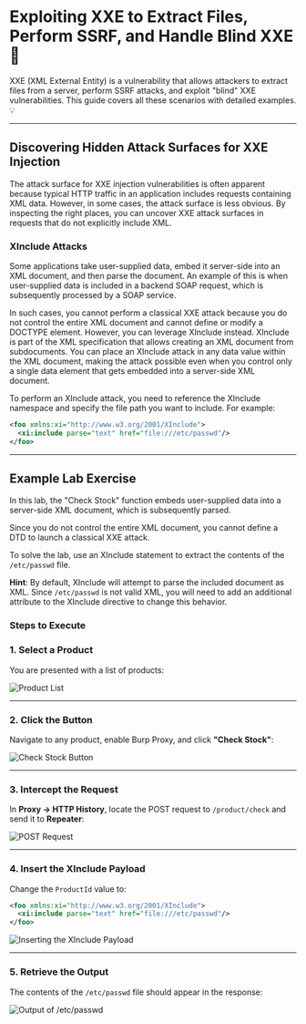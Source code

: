 # Exploiting XXE to Extract Files, Perform SSRF, and Handle Blind XXE 🚨

XXE (XML External Entity) is a vulnerability that allows attackers to extract files from a server, perform SSRF attacks, and exploit "blind" XXE vulnerabilities. This guide covers all these scenarios with detailed examples. 💡

---

## Discovering Hidden Attack Surfaces for XXE Injection

The attack surface for XXE injection vulnerabilities is often apparent because typical HTTP traffic in an application includes requests containing XML data. However, in some cases, the attack surface is less obvious. By inspecting the right places, you can uncover XXE attack surfaces in requests that do not explicitly include XML.

### XInclude Attacks

Some applications take user-supplied data, embed it server-side into an XML document, and then parse the document. An example of this is when user-supplied data is included in a backend SOAP request, which is subsequently processed by a SOAP service.

In such cases, you cannot perform a classical XXE attack because you do not control the entire XML document and cannot define or modify a DOCTYPE element. However, you can leverage XInclude instead. XInclude is part of the XML specification that allows creating an XML document from subdocuments. You can place an XInclude attack in any data value within the XML document, making the attack possible even when you control only a single data element that gets embedded into a server-side XML document.

To perform an XInclude attack, you need to reference the XInclude namespace and specify the file path you want to include. For example:
```xml
<foo xmlns:xi="http://www.w3.org/2001/XInclude">
  <xi:include parse="text" href="file:///etc/passwd"/>
</foo>
```

---

## Example Lab Exercise

In this lab, the "Check Stock" function embeds user-supplied data into a server-side XML document, which is subsequently parsed.

Since you do not control the entire XML document, you cannot define a DTD to launch a classical XXE attack.

To solve the lab, use an XInclude statement to extract the contents of the `/etc/passwd` file.

**Hint**: By default, XInclude will attempt to parse the included document as XML. Since `/etc/passwd` is not valid XML, you will need to add an additional attribute to the XInclude directive to change this behavior.

### Steps to Execute

### 1. Select a Product
You are presented with a list of products:

![Product List](https://github.com/user-attachments/assets/25e27f48-46e8-4a05-bb02-89e90a575410)

---

### 2. Click the Button
Navigate to any product, enable Burp Proxy, and click **"Check Stock"**:

![Check Stock Button](https://github.com/user-attachments/assets/10a3b074-fffe-434b-af2e-19cda4292f94)

---

### 3. Intercept the Request
In **Proxy → HTTP History**, locate the POST request to `/product/check` and send it to **Repeater**:

![POST Request](https://github.com/user-attachments/assets/2aaeb314-7fab-4089-a953-86765eb9a944)

---

### 4. Insert the XInclude Payload
Change the `ProductId` value to:
```xml
<foo xmlns:xi="http://www.w3.org/2001/XInclude">
  <xi:include parse="text" href="file:///etc/passwd"/>
</foo>
```

![Inserting the XInclude Payload](https://github.com/user-attachments/assets/a8dfa8d3-c741-4eb4-8583-b383083e9e7c)

---

### 5. Retrieve the Output
The contents of the `/etc/passwd` file should appear in the response:

![Output of /etc/passwd](https://github.com/user-attachments/assets/3399e0cd-2e48-4505-bd27-d2a44162825b)

